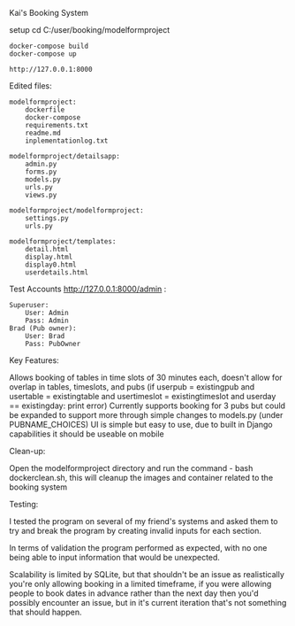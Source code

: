Kai's Booking System

setup
    cd C:/user/booking/modelformproject

    docker-compose build
    docker-compose up

    http://127.0.0.1:8000

Edited files:

    modelformproject:
        dockerfile
        docker-compose
        requirements.txt
        readme.md
        inplementationlog.txt

    modelformproject/detailsapp:
        admin.py
        forms.py
        models.py
        urls.py
        views.py

    modelformproject/modelformproject:
        settings.py
        urls.py

    modelformproject/templates:
        detail.html
        display.html
        display0.html
        userdetails.html

Test Accounts http://127.0.0.1:8000/admin :

    Superuser:
        User: Admin
        Pass: Admin
    Brad (Pub owner):
        User: Brad
        Pass: PubOwner

Key Features:

Allows booking of tables in time slots of 30 minutes each, doesn't allow for overlap in tables, timeslots, and pubs (if userpub = existingpub and usertable = existingtable and usertimeslot = existingtimeslot and userday == existingday: print error)
Currently supports booking for 3 pubs but could be expanded to support more through simple changes to models.py (under PUBNAME_CHOICES)
UI is simple but easy to use, due to built in Django capabilities it should be useable on mobile

Clean-up:

Open the modelformproject directory and run the command - bash dockerclean.sh, this will cleanup the images and container related to the booking system

Testing:

I tested the program on several of my friend's systems and asked them to try and break the program by creating invalid inputs for each section.

In terms of validation the program performed as expected, with no one being able to input information that would be unexpected.

Scalability is limited by SQLite, but that shouldn't be an issue as realistically you're only allowing booking in a limited timeframe, if you were allowing people to book dates in advance rather than the next day then you'd possibly encounter an issue, but in it's current iteration that's not something that should happen.